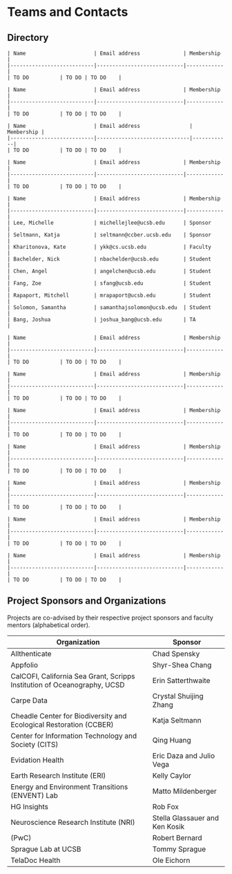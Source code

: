 # Teams and Contacts

## Directory

```{tabbed} Allthenticate
| Name                      | Email address              | Membership |
|---------------------------|----------------------------|------------|
| TO DO          | TO DO | TO DO    |

```

```{tabbed} AppFolio
| Name                      | Email address              | Membership |
|---------------------------|----------------------------|------------|
| TO DO          | TO DO | TO DO    |
```

```{tabbed} CalCOFI
| Name                      | Email address                | Membership |
|---------------------------|------------------------------|------------|
| TO DO          | TO DO | TO DO    |
```

```{tabbed} Carpe Data
| Name                      | Email address              | Membership |
|---------------------------|----------------------------|------------|
| TO DO          | TO DO | TO DO    |
```

```{tabbed} CCBER
| Name                      | Email address              | Membership |
|---------------------------|----------------------------|------------|
| Lee, Michelle             | michellejlee@ucsb.edu      | Sponsor    |
| Seltmann, Katja           | seltmann@ccber.ucsb.edu    | Sponsor    |
| Kharitonova, Kate         | ykk@cs.ucsb.edu            | Faculty    |
| Bachelder, Nick           | nbachelder@ucsb.edu        | Student    |
| Chen, Angel               | angelchen@ucsb.edu         | Student    |
| Fang, Zoe                 | sfang@ucsb.edu             | Student    |
| Rapaport, Mitchell        | mrapaport@ucsb.edu         | Student    |
| Solomon, Samantha         | samanthajsolomon@ucsb.edu  | Student    |
| Bang, Joshua              | joshua_bang@ucsb.edu       | TA         |
```


```{tabbed} Evidation (2 Projects)
| Name                      | Email address              | Membership |
|---------------------------|----------------------------|------------|
| TO DO          | TO DO | TO DO    |
```

```{tabbed} ERI
| Name                      | Email address              | Membership |
|---------------------------|----------------------------|------------|
| TO DO          | TO DO | TO DO    |
```

```{tabbed} ENVENT
| Name                      | Email address              | Membership |
|---------------------------|----------------------------|------------|
| TO DO          | TO DO | TO DO    |
```

```{tabbed} HG Insights
| Name                      | Email address              | Membership |
|---------------------------|----------------------------|------------|
| TO DO          | TO DO | TO DO    |
```

```{tabbed} NRI
| Name                      | Email address              | Membership |
|---------------------------|----------------------------|------------|
| TO DO          | TO DO | TO DO    |
```


```{tabbed} PwC
| Name                      | Email address              | Membership |
|---------------------------|----------------------------|------------|
| TO DO          | TO DO | TO DO    |
```

```{tabbed} Teladoc Health
| Name                      | Email address              | Membership |
|---------------------------|----------------------------|------------|
| TO DO          | TO DO | TO DO    |
```

## Project Sponsors and Organizations

Projects are co-advised by their respective project sponsors and faculty mentors (alphabetical order).

| Organization | Sponsor |
|---|---|
| Allthenticate | Chad Spensky |
| Appfolio | Shyr-Shea Chang |
| CalCOFI, California Sea Grant, Scripps Institution of Oceanography, UCSD | Erin Satterthwaite |
| Carpe Data | Crystal Shuijing Zhang |
| Cheadle Center for Biodiversity and Ecological Restoration (CCBER) | Katja Seltmann |
| Center for Information Technology and Society (CITS) | Qing Huang |
| Evidation Health | Eric Daza and Julio Vega |
| Earth Research Institute  (ERI) | Kelly Caylor |
| Energy and Environment Transitions (ENVENT)  Lab | Matto Mildenberger | 
| HG Insights | Rob Fox |
| Neuroscience Research Institute (NRI) | Stella Glassauer and Ken Kosik |
| (PwC) | Robert Bernard |
| Sprague Lab at UCSB | Tommy Sprague |
| TelaDoc Health | Ole Eichorn |


